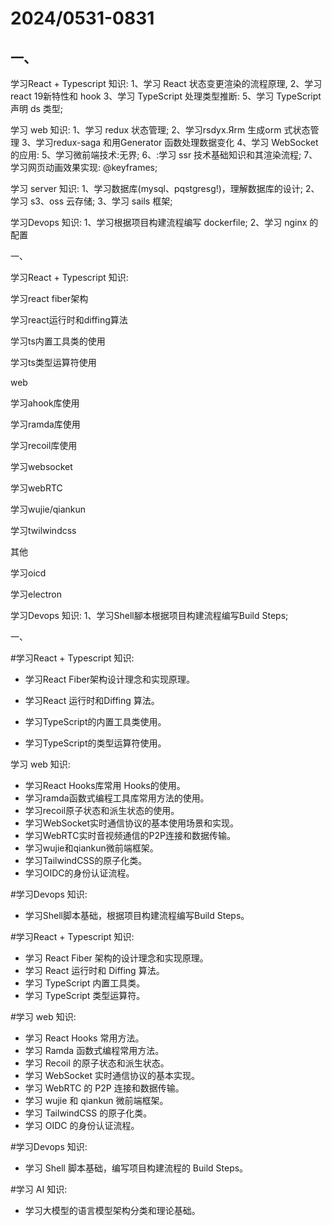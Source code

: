 # 2024/0531-0831



## 一、

学习React + Typescript 知识:
1、学习 React 状态变更渲染的流程原理,
2、学习 react 19新特性和 hook
3、学习 TypeScript 处理类型推断:
5、学习 TypeScript 声明 ds 类型;

学习 web 知识:
1、学习 redux 状态管理;
2、学习rsdyx.Яrm 生成orm 式状态管理
3、学习redux-saga 和用Generator 函数处理数据变化
4、学习 WebSocket 的应用:
5、学习微前端技术:无界;
6、:学习 ssr 技术基础知识和其渲染流程;
7、学习网页动画效果实现: @keyframes;

学习 server 知识:
1、学习数据库(mysql、pqstgresg!)，理解数据库的设计;
2、学习 s3、oss 云存储;
3、学习 sails 框架;

学习Devops 知识:
1、学习根据项目构建流程编写 dockerfile;
2、学习 nginx 的配置



一、

学习React + Typescript 知识:

学习react fiber架构

学习react运行时和diffing算法

学习ts内置工具类的使用

学习ts类型运算符使用



web

学习ahook库使用

学习ramda库使用

学习recoil库使用

学习websocket

学习webRTC

学习wujie/qiankun

学习twilwindcss



其他

学习oicd

学习electron



学习Devops 知识:
1、学习Shell腳本根据项目构建流程编写Build Steps;







一、

#学习React + Typescript 知识:

- 学习React Fiber架构设计理念和实现原理。
- 学习React 运行时和Diffing 算法。

- 学习TypeScript的内置工具类使用。
- 学习TypeScript的类型运算符使用。



学习 web 知识:

- 学习React Hooks库常用 Hooks的使用。
- 学习ramda函数式编程工具库常用方法的使用。
- 学习recoil原子状态和派生状态的使用。
- 学习WebSocket实时通信协议的基本使用场景和实现。
- 学习WebRTC实时音视频通信的P2P连接和数据传输。
- 学习wujie和qiankun微前端框架。
- 学习TailwindCSS的原子化类。
- 学习OIDC的身份认证流程。



#学习Devops 知识:

- 学习Shell脚本基础，根据项目构建流程编写Build Steps。



#学习React + Typescript 知识:

- 学习 React Fiber 架构的设计理念和实现原理。
- 学习 React 运行时和 Diffing 算法。
- 学习 TypeScript 内置工具类。
- 学习 TypeScript 类型运算符。

#学习 web 知识:

- 学习 React Hooks 常用方法。
- 学习 Ramda 函数式编程常用方法。
- 学习 Recoil 的原子状态和派生状态。
- 学习 WebSocket 实时通信协议的基本实现。
- 学习 WebRTC 的 P2P 连接和数据传输。
- 学习 wujie 和 qiankun 微前端框架。
- 学习 TailwindCSS 的原子化类。
- 学习 OIDC 的身份认证流程。

#学习Devops 知识:

- 学习 Shell 脚本基础，编写项目构建流程的 Build Steps。

#学习 AI 知识:

- 学习大模型的语言模型架构分类和理论基础。



